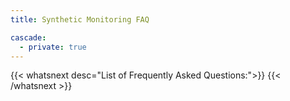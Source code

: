 ```yaml
---
title: Synthetic Monitoring FAQ

cascade:
  - private: true
---
```


{{< whatsnext desc="List of Frequently Asked Questions:">}}
{{< /whatsnext >}}
